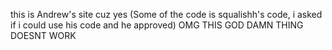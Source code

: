 this is Andrew's site cuz yes
(Some of the code is squalishh's code, i asked if i could use his code and he approved) OMG THIS GOD DAMN THING DOESNT WORK
